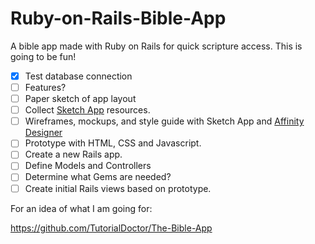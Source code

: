 # Ruby-on-Rails-Bible-App
A bible app made with Ruby on Rails for quick scripture access. This is going to be fun!

- [x] Test database connection
- [ ] Features?
- [ ] Paper sketch of app layout
- [ ] Collect [Sketch App](https://www.sketchappsources.com/) resources. 
- [ ] Wireframes, mockups, and style guide with Sketch App and [Affinity Designer](https://affinity.serif.com/en-us/)
- [ ] Prototype with HTML, CSS and Javascript.
- [ ] Create a new Rails app.
- [ ] Define Models and Controllers
- [ ] Determine what Gems are needed?
- [ ] Create initial Rails views based on prototype.

For an idea of what I am going for:

https://github.com/TutorialDoctor/The-Bible-App
